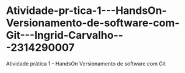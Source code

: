 # Atividade-pr-tica-1---HandsOn-Versionamento-de-software-com-Git---Ingrid-Carvalho---2314290007
Atividade prática 1 - HandsOn Versionamento de software com Git
